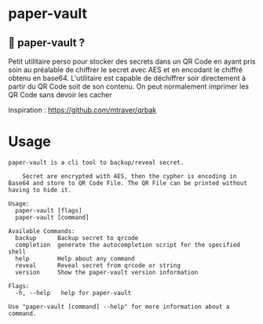 # paper-vault


## 🤔 paper-vault ?

Petit utilitaire perso pour stocker des secrets dans un QR Code en ayant pris soin au préalable de chiffrer le secret avec AES et en encodant le chiffré obtenu en base64. L'utilitaire est capable de déchiffrer soir directement à partir du QR Code soit de son contenu. 
On peut normalement imprimer les QR Code sans devoir les cacher

Inspiration : https://github.com/mtraver/qrbak


Usage
=====

``` 
paper-vault is a cli tool to backup/reveal secret. 
	
	Secret are encrypted with AES, then the cypher is encoding in Base64 and store to QR Code File. The QR File can be printed without having to hide it.

Usage:
  paper-vault [flags]
  paper-vault [command]

Available Commands:
  backup      Backup secret to qrcode
  completion  generate the autocompletion script for the specified shell
  help        Help about any command
  reveal      Reveal secret from qrcode or string
  version     Show the paper-vault version information

Flags:
  -h, --help   help for paper-vault

Use "paper-vault [command] --help" for more information about a command.
```